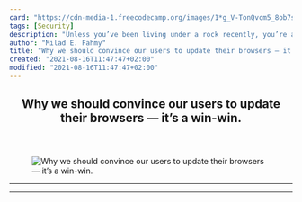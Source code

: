 ```yaml
---
card: "https://cdn-media-1.freecodecamp.org/images/1*g_V-TonQvcm5_8ob7sSFgw.jpeg"
tags: [Security]
description: "Unless you’ve been living under a rock recently, you’re aware"
author: "Milad E. Fahmy"
title: "Why we should convince our users to update their browsers — it’s a win-win."
created: "2021-08-16T11:47:47+02:00"
modified: "2021-08-16T11:47:47+02:00"
---
```

<div class="site-wrapper">
<main id="site-main" class="site-main outer">
<div class="inner">
<article class="post-full post tag-security tag-javascript tag-tech tag-programming tag-technology ">
<header class="post-full-header">
<h1 class="post-full-title">Why we should convince our users to update their browsers — it’s a win-win.</h1>
</header>
<figure class="post-full-image">
<picture>
<source media="(max-width: 700px)" sizes="1px" srcset="data:image/gif;base64,R0lGODlhAQABAIAAAAAAAP///yH5BAEAAAAALAAAAAABAAEAAAIBRAA7 1w">
<source media="(min-width: 701px)" sizes="(max-width: 800px) 400px,
(max-width: 1170px) 700px,
1400px" srcset="https://cdn-media-1.freecodecamp.org/images/1*g_V-TonQvcm5_8ob7sSFgw.jpeg 300w,
https://cdn-media-1.freecodecamp.org/images/1*g_V-TonQvcm5_8ob7sSFgw.jpeg 600w,
https://cdn-media-1.freecodecamp.org/images/1*g_V-TonQvcm5_8ob7sSFgw.jpeg 1000w,
https://cdn-media-1.freecodecamp.org/images/1*g_V-TonQvcm5_8ob7sSFgw.jpeg 2000w">
<img onerror="this.style.display='none'" src="https://cdn-media-1.freecodecamp.org/images/1*g_V-TonQvcm5_8ob7sSFgw.jpeg" alt="Why we should convince our users to update their browsers — it’s a win-win.">
</picture>
</figure>
<section class="post-full-content">
<div class="post-content">
</div>
<hr>
<hr>
</section>
</article>
</div>
</main>
</div>
<!-- Google Tag Manager (noscript) -->
<!-- End Google Tag Manager (noscript) -->

